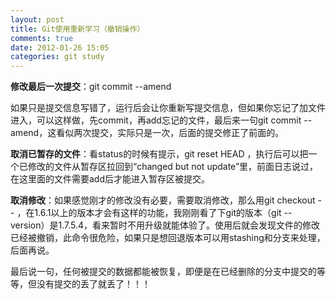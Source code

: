 ```yaml
---
layout: post
title: Git使用重新学习（撤销操作）
comments: true
date: 2012-01-26 15:05
categories: git study
---
```


**修改最后一次提交**：git commit --amend

如果只是提交信息写错了，运行后会让你重新写提交信息，但如果你忘记了加文件进入，可以这样做，先commit，再add忘记的文件，最后来一句git commit --amend，这看似两次提交，实际只是一次，后面的提交修正了前面的。

**取消已暂存的文件**：看status的时候有提示，git reset HEAD <file>，执行后可以把一个已修改的文件从暂存区拉回到“changed but not update”里，前面日志说过，在这里面的文件需要add后才能进入暂存区被提交。

**取消修改**：如果感觉刚才的修改没有必要，需要取消修改，那么用git checkout -- <file>，在1.6.1以上的版本才会有这样的功能，我刚刚看了下git的版本（git --version）是1.7.5.4，看来暂时不用升级就能体验了。使用后就会发现文件的修改已经被撤销，此命令很危险，如果只是想回退版本可以用stashing和分支来处理，后面再说。

最后说一句，任何被提交的数据都能被恢复，即便是在已经删除的分支中提交的等等，但没有提交的丢了就丢了！！！